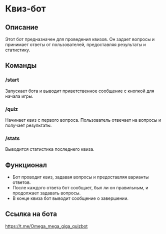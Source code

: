 # Квиз-бот

## Описание
Этот бот предназначен для проведения квизов. Он задает вопросы и принимает ответы от пользователей, предоставляя результаты и статистику.

## Команды

### /start
Запускает бота и выводит приветственное сообщение с кнопкой для начала игры.

### /quiz
Начинает квиз с первого вопроса. Пользователь отвечает на вопросы и получает результаты.

### /stats
Выводится статистика последнего квиза.

## Функционал
- Бот проводит квиз, задавая вопросы и предоставляя варианты ответов.
- После каждого ответа бот сообщает, был ли он правильным, и продолжает задавать вопросы.
- В конце квиза бот выводит сообщение о завершении.

## Ссылка на бота
https://t.me/Omega_mega_giga_quizbot
